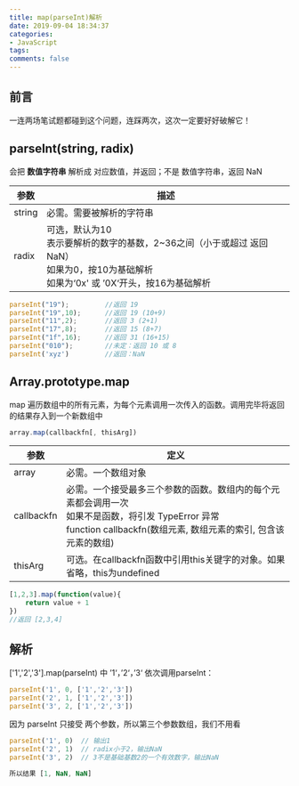 ```yaml
---
title: map(parseInt)解析
date: 2019-09-04 18:34:37
categories:
- JavaScript
tags:
comments: false
---
```


## 前言
一连两场笔试题都碰到这个问题，连踩两次，这次一定要好好破解它！

<!-- more -->



## parseInt(string, radix)

会把 **数值字符串** 解析成 对应数值，并返回；不是 数值字符串，返回 NaN

| 参数   | 描述                                                         |
| ------ | ------------------------------------------------------------ |
| string | 必需。需要被解析的字符串                                     |
| radix  | 可选，默认为10<br />表示要解析的数字的基数，2~36之间（小于或超过 返回NaN）<br />如果为0，按10为基础解析<br />如果为‘0x' 或 ’0X‘开头，按16为基础解析 |

```js
parseInt("19");			//返回 19
parseInt("19",10);		//返回 19 (10+9)
parseInt("11",2);		//返回 3 (2+1)
parseInt("17",8);		//返回 15 (8+7)
parseInt("1f",16);		//返回 31 (16+15)
parseInt("010");		//未定：返回 10 或 8
parseInt('xyz')         //返回：NaN
```



## Array.prototype.map

map 遍历数组中的所有元素，为每个元素调用一次传入的函数。调用完毕将返回的结果存入到一个新数组中

```js
array.map(callbackfn[, thisArg])
```

| 参数       | 定义                                                         |
| ---------- | ------------------------------------------------------------ |
| array      | 必需。一个数组对象                                           |
| callbackfn | 必需。一个接受最多三个参数的函数。数组内的每个元素都会调用一次<br />如果不是函数，将引发 TypeError 异常<br />function callbackfn(数组元素, 数组元素的索引, 包含该元素的数组) |
| thisArg    | 可选。在callbackfn函数中引用this关键字的对象。如果省略，this为undefined |

```js
[1,2,3].map(function(value){
	return value + 1
})
//返回 [2,3,4]
```



## 解析

['1','2','3'].map(parseInt) 中 ’1‘，’2‘，’3‘ 依次调用parseInt：

```js
parseInt('1', 0, ['1','2','3'])
parseInt('2', 1, ['1','2','3'])
parseInt('3', 2, ['1','2','3'])
```

因为 parseInt 只接受 两个参数，所以第三个参数数组，我们不用看

```js
parseInt('1', 0)  // 输出1
parseInt('2', 1)  // radix小于2，输出NaN
parseInt('3', 2)  // 3不是基础基数2的一个有效数字，输出NaN

所以结果 [1, NaN, NaN]
```